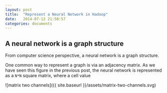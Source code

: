 ```yaml
---
layout: post
title:  "Represent a Neural Network in Hadoop"
date:   2014-07-12 21:58:57
categories: documents
---
```


## A neural network is a graph structure

From computer science perspective, a neural network is a graph
structure.

One common way to represent a graph is via an adjacency matrix. As we
have seen this figure in the previous post,
the neural network is represented as a `N*N` square matrix, where a
cell value

![matrix two channels]({{ site.baseurl
 }}/assets/matrix-two-channels.svg)
 
